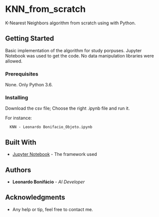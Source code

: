 # KNN_from_scratch

K-Nearest Neighbors algorithm from scratch using with Python.

## Getting Started

Basic implementation of the algorithm for study porpuses. Jupyter Notebook was used to get the code. No data manipulation libraries were allowed.

### Prerequisites

None. Only Python 3.6.

### Installing

Download the csv file;
Choose the right .ipynb file and run it.

For instance:
```
  KNN - Leonardo Bonifacio_Objeto.ipynb 
```

## Built With

* [Jupyter Notebook](https://jupyter.org/) - The framework used


## Authors

* **Leonardo Bonifácio** - *AI Developer*


## Acknowledgments

* Any help or tip, feel free to contact me.
